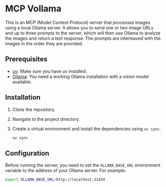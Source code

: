 # MCP Vollama

This is an MCP (Model Context Protocol) server that processes images using a local Ollama server. It allows you to send one or two image URLs and up to three prompts to the server, which will then use Ollama to analyze the images and return a text response. The prompts are interleaved with the images in the order they are provided.

## Prerequisites

*   [uv](https://docs.astral.sh/uv/):  Make sure you have uv installed.
*   [Ollama](https://ollama.com/): You need a working Ollama installation with a vision model available.

## Installation

1.  Clone the repository.
2.  Navigate to the project directory.
3.  Create a virtual environment and install the dependencies using `uv sync`.

    ```bash
    uv sync
    ```

## Configuration

Before running the server, you need to set the `OLLAMA_BASE_URL` environment variable to the address of your Ollama server. For example:

```bash
export OLLAMA_BASE_URL=http://localhost:11434
```
